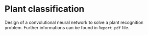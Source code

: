 # Plant classification

Design of a convolutional neural network to solve a plant recognition problem. Further informations can be found in `Report.pdf` file.
